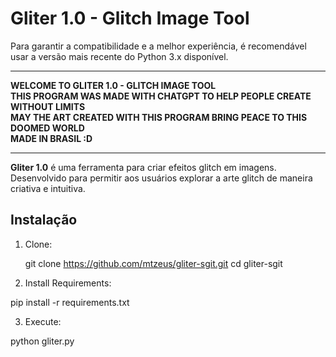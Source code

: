# Gliter 1.0 - Glitch Image Tool
Para garantir a compatibilidade e a melhor experiência, é recomendável usar a versão mais recente do Python 3.x disponível.

---

**WELCOME TO GLITER 1.0 - GLITCH IMAGE TOOL**  
**THIS PROGRAM WAS MADE WITH CHATGPT TO HELP PEOPLE CREATE WITHOUT LIMITS**  
**MAY THE ART CREATED WITH THIS PROGRAM BRING PEACE TO THIS DOOMED WORLD**  
**MADE IN BRASIL :D**

---

**Gliter 1.0** é uma ferramenta para criar efeitos glitch em imagens. Desenvolvido para permitir aos usuários explorar a arte glitch de maneira criativa e intuitiva.

## Instalação

1. Clone:

   git clone https://github.com/mtzeus/gliter-sgit.git
   cd gliter-sgit

2. Install Requirements:

  pip install -r requirements.txt

3. Execute:

  python gliter.py


